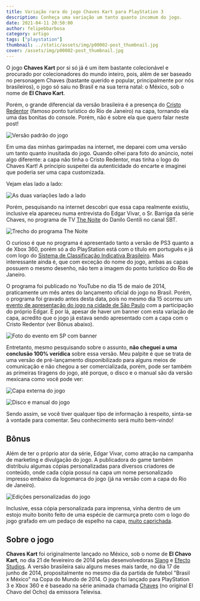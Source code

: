 ```yaml
---
title: Variação rara do jogo Chaves Kart para PlayStation 3
description: Conheça uma variação um tanto quanto incomum do jogo.
date: 2021-04-11 20:50:00
author: felipebbarbosa
category: artigo
tags: ["playstation"]
thumbnail: ../static/assets/img/p00002-post_thumbnail.jpg
cover: /assets/img/p00002-post_thumbnail.jpg
---
```


O jogo **Chaves Kart** por si só já é um item bastante colecionável e procurado por colecionadores do mundo inteiro, pois, além de ser baseado no personagem Chaves (bastante querido e popular, principalmente por nós brasileiros), o jogo só saiu no Brasil e na sua terra natal: o México, sob o nome de **El Chavo Kart**.

Porém, o grande diferencial da versão brasileira é a presença do [Cristo Redentor](https://pt.wikipedia.org/wiki/Cristo_Redentor) (famoso ponto turístico do Rio de Janeiro) na capa, tornando ela uma das bonitas do console. Porém, não é sobre ela que quero falar neste post!

![Versão padrão do jogo](/assets/img/p00002-chaves-kart-capa-padrao.jpg "Versão padrão do Chaves Kart no Brasil — Foto: Acervo pessoal")

Em uma das minhas garimpadas na internet, me deparei com uma versão um tanto quanto inusitada do jogo. Quando olhei para foto do anúncio, notei algo diferente: a capa não tinha o Cristo Redentor, mas tinha o logo do Chaves Kart! A príncipio suspeitei da autenticidade do encarte e imaginei que poderia ser uma capa customizada. 

Vejam elas lado a lado:

![As duas variações lado a lado](/assets/img/p00002-chaves-kart-variacao-lado-a-lado.jpg "As duas variações de Chaves Kart lado a lado — Foto: Acervo pessoal")

Porém, pesquisando na internet descobri que essa capa realmente existiu, inclusive ela apareceu numa entrevista do Edgar Vivar, o Sr. Barriga da série Chaves, no programa de TV [The Noite](https://youtu.be/ruHdANJ9MxY) do Danilo Gentili no canal SBT.

![Trecho do programa The Noite](/assets/img/p00002-chaves-kart-captura-the-noite.jpg "Trecho do programa 'The Noite' mostrando as capas do jogo — Foto: YouTube/Canal SBT")

O curioso é que no programa é apresentado tanto a versão de PS3 quanto a de Xbox 360, porém só a do PlayStation está com o título em português e já com logo do [Sistema de Classificação Indicativa Brasileiro](https://pt.wikipedia.org/wiki/Sistema_de_Classificação_Indicativa_Brasileiro#:~:text=Classificação%20Indicativa%20(Classind)%20é%20uma,seus%20filhos%20devem%20ter%20acesso.). Mais interessante ainda é, que com exceção do nome do jogo, ambas as capas possuem o mesmo desenho, não tem a imagem do ponto turístico do Rio de Janeiro.

O programa foi publicado no YouTube no dia 15 de maio de 2014, praticamente um mês antes do lançamento oficial do jogo no Brasil. Porém, o programa foi gravado antes desta data, pois no mesmo dia 15 ocorreu um [evento de apresentação do jogo na cidade de São Paulo](https://www.comboinfinito.com.br/principal/chaves-kart-sera-lancado-para-ps3-e-xbox-360-e-custara-r-9990/) com a participação do próprio Edgar. E por lá, apesar de haver um banner com esta variação de capa, acredito que o jogo já estava sendo apresentado com a capa com o Cristo Redentor (ver Bônus abaixo).

![Foto do evento em SP com banner](/assets/img/p00002-chaves-kart-evento-sp-2014-banner.jpg "Uma das fotos que encontrei do evento na internet mostra esta variação de capa no banner — Foto: VGBR")

Entretanto, mesmo pesquisando sobre o assunto, **não cheguei a uma conclusão 100% verídica** sobre essa versão. Meu palpite é que se trata de uma versão de pré-lançamento disponibilizado para alguns meios de comunicação e não chegou a ser comercializada, porém, pode ser também as primeiras tiragens do jogo, até porque, o disco e o manual são da versão mexicana como você pode ver:

![Capa externa do jogo](/assets/img/p00002-chaves-kart-variacao-capa-aberta.jpg "Mais detalhes da variação. A capa está totalmente adequada para o mercado brasileiro — Foto: Acervo pessoal")

![Disco e manual do jogo](/assets/img/p00002-chaves-kart-variacao-interna.jpg "Porém, internamente o disco e o manual são importados. Prática muito comum no Brasil — Foto: Acervo pessoal")

Sendo assim, se você tiver qualquer tipo de informação à respeito, sinta-se à vontade para comentar. Seu conhecimento será muito bem-vindo!

## Bônus

Além de ter o próprio ator da série, Edgar Vivar, como atração na campanha de marketing e divulgação do jogo. A publicadora do game também distribuiu algumas cópias personalizadas para diversos criadores de conteúdo, onde cada cópia possuí na capa um nome personalizado impresso embaixo da logomarca do jogo (já na versão com a capa do Rio de Janeiro).

![Edições personalizadas do jogo](/assets/img/p00002-chaves-kart-capas-personalizadas.jpg "Algumas das edições personalizadas para criadores da conteúdo — Foto: Montagem de Facebook/Chaves e Sua Turma, Combo Infinito e YouTube/Consoles & Jogos Brasil")

Inclusive, essa cópia personalizada para imprensa, vinha dentro de um estojo muito bonito feito de uma espécie de carmurça preto com o logo do jogo grafado em um pedaço de espelho na capa, [muito caprichada](https://youtu.be/jY1BefUuuDM?t=266).

## Sobre o jogo

**Chaves Kart** foi originalmente lançado no México, sob o nome de **El Chavo Kart**, no dia 21 de feveireiro de 2014 pelas desenvolvedoras [Slang](https://www.slang.vg) e [Efecto Studios](https://efectostudios.com). A versão brasileira saiu alguns meses mais tarde, no dia 17 de junho de 2014, propositalmente no mesmo dia da partida de futebol "Brasil x México" na Copa do Mundo de 2014. O jogo foi lançado para PlayStation 3 e Xbox 360 e é baseado na série animada chamada [Chaves](https://chaves.fandom.com/pt-br/wiki/Chaves_em_Desenho_Animado) (no original El Chavo del Ocho) da emissora Televisa.

